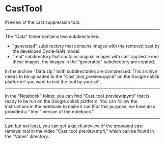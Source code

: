 # CastTool
Preview of the cast suppression tool.

---

The "Data" folder contains two subdirectories:

* "generated" subdirectory that contains images with the removed cast by the developed Cycle-GAN model.
* "real" subdirectory that contains original images with cast applied. From these images, the images in the "generated" subdirectory are created.

In the archive "Data.zip," both subdirectories are compressed. This archive needs to be uploaded to the "Cast_tool_preview.ipynb" on the Google collab platform if you want to test the tool by yourself.

---

In the "Notebook" folder, you can find "Cast_tool_preview.ipynb" that is ready to be run on the Google collab platform. You can follow the instructions in the notebook to make it run (For this purpose, we have also provided a ".html" version of the notebook."

---

Last but not least, you can get a quick preview of the proposed cast removal tool in the video "Cast_tool_preview.mp4," which can be found in the "Video" directory.
